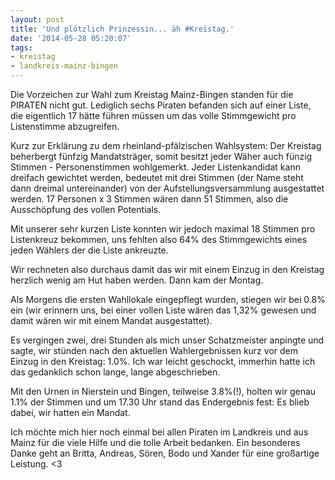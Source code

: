 ```yaml
---
layout: post
title: 'Und plötzlich Prinzessin... äh #Kreistag.'
date: '2014-05-28 05:20:07'
tags:
- kreistag
- landkreis-mainz-bingen
---
```


Die Vorzeichen zur Wahl zum Kreistag Mainz-Bingen standen für die PIRATEN nicht gut. Lediglich sechs Piraten befanden sich auf einer Liste, die eigentlich 17 hätte führen müssen um das volle Stimmgewicht pro Listenstimme abzugreifen.

Kurz zur Erklärung zu dem rheinland-pfälzischen Wahlsystem:
Der Kreistag beherbergt fünfzig Mandatsträger, somit besitzt jeder Wäher auch fünzig Stimmen - Personenstimmen wohlgemerkt.
Jeder Listenkandidat kann dreifach gewichtet werden, bedeutet mit drei Stimmen (der Name steht dann dreimal untereinander) von der Aufstellungsversammlung ausgestattet werden.
17 Personen x 3 Stimmen wären dann 51 Stimmen, also die Ausschöpfung des vollen Potentials.

Mit unserer sehr kurzen Liste konnten wir jedoch maximal 18 Stimmen pro Listenkreuz bekommen, uns fehlten also 64% des Stimmgewichts eines jeden Wählers der die Liste ankreuzte.

Wir rechneten also durchaus damit das wir mit einem Einzug in den Kreistag herzlich wenig am Hut haben werden. Dann kam der Montag.

Als Morgens die ersten Wahllokale eingepflegt wurden, stiegen wir bei 0.8% ein (wir erinnern uns, bei einer vollen Liste wären das 1,32% gewesen und damit wären wir mit einem Mandat ausgestattet).

Es vergingen zwei, drei Stunden als mich unser Schatzmeister anpingte und sagte, wir stünden nach den aktuellen Wahlergebnissen kurz vor dem Einzug in den Kreistag: 1.0%. Ich war leicht geschockt, immerhin hatte ich das gedanklich schon lange, lange abgeschrieben.

Mit den Urnen in Nierstein und Bingen, teilweise 3.8%(!), holten wir genau 1.1% der Stimmen und um 17.30 Uhr stand das Endergebnis fest: Es blieb dabei, wir hatten ein Mandat.

Ich möchte mich hier noch einmal bei allen Piraten im Landkreis und aus Mainz für die viele Hilfe und die tolle Arbeit bedanken.
Ein besonderes Danke geht an Britta, Andreas, Sören, Bodo und Xander für eine großartige Leistung. <3